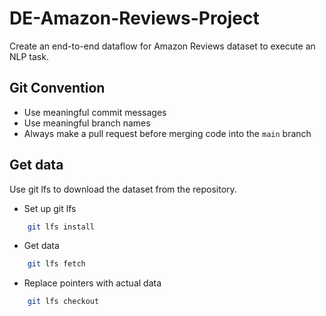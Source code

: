 # DE-Amazon-Reviews-Project
Create an end-to-end dataflow for Amazon Reviews dataset to execute an NLP task.

## Git Convention
- Use meaningful commit messages
- Use meaningful branch names
- Always make a pull request before merging code into the `main` branch

## Get data
Use git lfs to download the dataset from the repository.
- Set up git lfs
```bash
    git lfs install
```
- Get data
```bash
    git lfs fetch
```
- Replace pointers with actual data
```bash
    git lfs checkout
```
